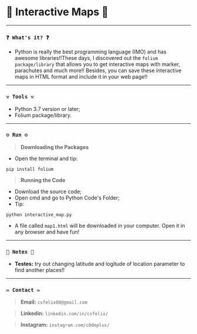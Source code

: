 # 🌟 Interactive Maps 🌟

----
### `❓ What's it? ❓`

* Python is really the best programming language (IMO) and has awesome libraries!!These days, I discovered out the `folium package/library` that allows you to get interactive maps with marker, parachutes and much more!! Besides, you can save these interactive maps in HTML format and include it in your web page!!

----
### `⚒️ Tools ⚒️`

* Python 3.7 version or later;
* Folium package/library.

----
### `⚙️ Run ⚙️`

> **Downloading the Packages**

* Open the terminal and tip:

```
pip install folium
```

> **Running the Code**

* Download the source code;
* Open cmd and go to Python Code's Folder;
* Tip:

```
python interactive_map.py
```

* A file called `map1.html` will be downloaded in your computer. Open it in any browser and have fun!

----
### `📝 Notes 📝`

* **Testes:** try out changing latitude and logitude of location parameter to find another places!!

----
### `✉️ Contact ✉️`

> **Email:** `csfelix08@gmail.com`

> **Linkedin:** `linkedin.com/in/csfelix/`

> **Instagram:** `instagram.com/c0deplus/`
